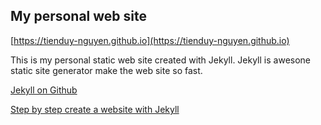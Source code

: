 ## My personal web site

[https://tienduy-nguyen.github.io](https://tienduy-nguyen.github.io)

This is my personal static web site created with Jekyll. Jekyll is awesone static site generator make the web site so fast.

[Jekyll on Github](https://github.com/jekyll/jekyll)

[Step by step create a website with Jekyll](https://jekyllrb.com/docs/step-by-step/01-setup/)
